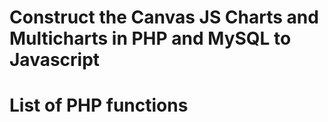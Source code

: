 # Construct the Canvas JS Charts and Multicharts in PHP and MySQL to Javascript
# List of PHP functions

